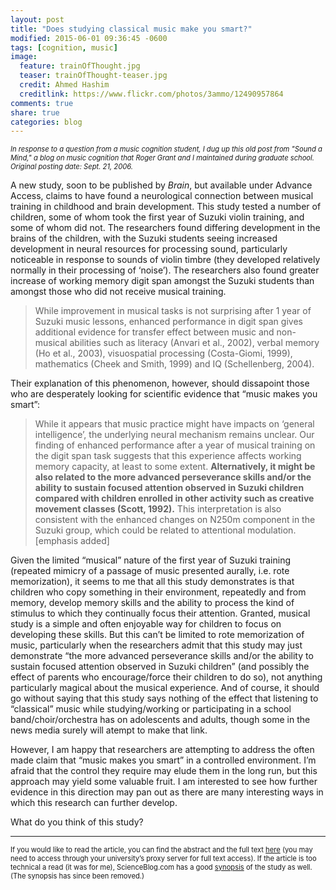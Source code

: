 ```yaml
---
layout: post
title: "Does studying classical music make you smart?"
modified: 2015-06-01 09:36:45 -0600
tags: [cognition, music]
image:
  feature: trainOfThought.jpg
  teaser: trainOfThought-teaser.jpg
  credit: Ahmed Hashim
  creditlink: https://www.flickr.com/photos/3ammo/12490957864
comments: true
share: true
categories: blog
---
```


<p style="font-size: 0.8em; line-height: 1.25em"><i>In response to a question from a music cognition student, I dug up this old post from "Sound a Mind," a blog on music cognition that Roger Grant and I maintained during graduate school. Original posting date: Sept. 21, 2006.</i></p>

A new study, soon to be published by *Brain*, but available under Advance Access, claims to have found a neurological connection between musical training in childhood and brain development.  This study tested a number of children, some of whom took the first year of Suzuki violin training, and some of whom did not.  The researchers found differing development in the brains of the children, with the Suzuki students seeing increased development in neural resources for processing sound, particularly noticeable in response to sounds of violin timbre (they developed relatively normally in their processing of &#8216;noise&#8217;).  The researchers also found greater increase of working memory digit span amongst the Suzuki students than amongst those who did not receive musical training.

> While improvement in musical tasks is not surprising after 1 year of Suzuki music lessons, enhanced performance in digit span gives additional evidence for transfer effect between music and non-musical abilities such as literacy (Anvari et al., 2002), verbal memory (Ho et al., 2003), visuospatial processing (Costa-Giomi, 1999), mathematics (Cheek and Smith, 1999) and IQ (Schellenberg, 2004).

Their explanation of this phenomenon, however, should dissapoint those who are desperately looking for scientific evidence that &#8220;music makes you smart&#8221;:

> While it appears that music practice might have impacts on ‘general intelligence’, the underlying neural mechanism remains unclear. Our finding of enhanced performance after a year of musical training on the digit span task suggests that this experience affects working memory capacity, at least to some extent. **Alternatively, it might be also related to the more advanced perseverance skills and/or the ability to sustain focused attention observed in Suzuki children compared with children enrolled in other activity such as creative movement classes (Scott, 1992).** This interpretation is also consistent with the enhanced changes on N250m component in the Suzuki group, which could be related to attentional modulation. [emphasis added]

Given the limited &#8220;musical&#8221; nature of the first year of Suzuki training (repeated mimicry of a passage of music presented aurally, i.e. rote memorization), it seems to me that all this study demonstrates is that children who copy something in their environment, repeatedly and from memory, develop memory skills and the ability to process the kind of stimulus to which they continually focus their attention.  Granted, musical study is a simple and often enjoyable way for children to focus on developing these skills.  But this can&#8217;t be limited to rote memorization of music, particularly when the researchers admit that this study may just demonstrate &#8220;the more advanced perseverance skills and/or the ability to sustain focused attention observed in Suzuki children&#8221; (and possibly the effect of parents who encourage/force their children to do so), not anything particularly magical about the musical experience.  And of course, it should go without saying that this study says nothing of the effect that listening to &#8220;classical&#8221; music while studying/working or participating in a school band/choir/orchestra has on adolescents and adults, though some in the news media surely will atempt to make that link.

However, I am happy that researchers are attempting to address the often made claim that &#8220;music makes you smart&#8221; in a controlled environment.  I&#8217;m afraid that the control they require may elude them in the long run, but this approach may yield some valuable fruit.  I am interested to see how further evidence in this direction may pan out as there are many interesting ways in which this research can further develop.

What do you think of this study?

<hr />

<p style="font-size: 0.8em; line-height: 1.25em">If you would like to read the article, you can find the abstract and the full text <a href="http://brain.oxfordjournals.org/cgi/content/abstract/awl247v1">here</a> (you may need to access through your university&#8217;s proxy server for full text access).  If the article is too technical a read (it was for me), ScienceBlog.com has a good <a href="http://www.scienceblog.com/cms/first-evidence-musical-training-affects-developing-brain-11528.html">synopsis</a> of the study as well. (The synopsis has since been removed.)</p>